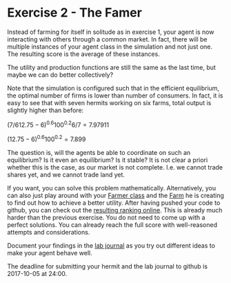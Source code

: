 # Exercise 2 - The Famer

Instead of farming for itself in solitude as in exercise 1, your agent is now interacting with others through a common market. In fact, there will be multiple instances of your agent class in the simulation and not just one. The resulting score is the average of these instances.

The utility and production functions are still the same as the last time, but maybe we can do better collectively?

Note that the simulation is configured such that in the efficient equilibrium, the optimal number of firms is lower than number of consumers. In fact, it is easy to see that with seven hermits working on six farms, total output is slightly higher than before:

$(7/6 12.75-6)^0.6 100^0.2 6/7 = 7.97911$

$(12.75-6)^0.6 100^0.2=7.899$

The question is, will the agents be able to coordinate on such an equilibrium? Is it even an equilibrium? Is it stable? It is not clear a priori whether this is the case, as our market is not complete. I.e. we cannot trade shares yet, and we cannot trade land yet.

If you want, you can solve this problem mathematically. Alternatively, you can also just play around with your [Farmer class](../src/com/agentecon/exercise2/Farmer.java) and the [Farm](../src/com/agentecon/exercise2/Farmer.java) he is creating to find out how to achieve a better utility. After having pushed your code to github, you can check out the [resulting ranking online](http://meissereconomics.com/vis/simulation?sim=ex2-farmer). This is already much harder than the previous exercise. You do not need to come up with a perfect solutions. You can already reach the full score with well-reasoned attempts and considerations.

Document your findings in the [lab journal](exercise02-journal.md) as you try out different ideas to make your agent behave well.

The deadline for submitting your hermit and the lab journal to github is 2017-10-05 at 24:00.
